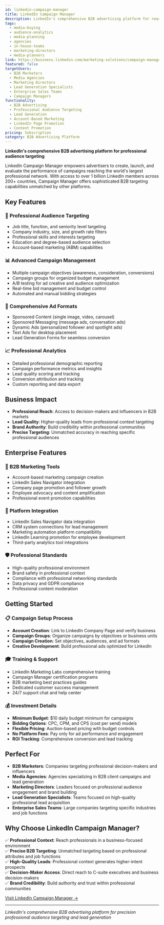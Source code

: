 ```yaml
---
id: linkedin-campaign-manager
title: LinkedIn Campaign Manager
description: LinkedIn's comprehensive B2B advertising platform for reaching over 1 billion professionals with precision targeting based on job titles, industries, and professional attributes.
tags:
  - media-buying
  - audience-analytics
  - media-planning
  - agencies
  - in-house-teams
  - marketing-directors
  - media-planners
link: https://business.linkedin.com/marketing-solutions/campaign-manager
featured: false
targetUsers:
  - B2B Marketers
  - Media Agencies
  - Marketing Directors
  - Lead Generation Specialists
  - Enterprise Sales Teams
  - Campaign Managers
functionality:
  - B2B Advertising
  - Professional Audience Targeting
  - Lead Generation
  - Account-Based Marketing
  - LinkedIn Page Promotion
  - Content Promotion
pricing: Subscription
category: B2B Advertising Platform
---
```


**LinkedIn's comprehensive B2B advertising platform for professional audience targeting**

LinkedIn Campaign Manager empowers advertisers to create, launch, and evaluate the performance of campaigns reaching the world's largest professional network. With access to over 1 billion LinkedIn members across 200+ countries, Campaign Manager offers sophisticated B2B targeting capabilities unmatched by other platforms.

## Key Features

### 🎯 **Professional Audience Targeting**
- Job title, function, and seniority level targeting
- Company industry, size, and growth rate filters
- Professional skills and interests targeting
- Education and degree-based audience selection
- Account-based marketing (ABM) capabilities

### 📊 **Advanced Campaign Management**
- Multiple campaign objectives (awareness, consideration, conversions)
- Campaign groups for organized budget management
- A/B testing for ad creative and audience optimization
- Real-time bid management and budget control
- Automated and manual bidding strategies

### 🚀 **Comprehensive Ad Formats**
- Sponsored Content (single image, video, carousel)
- Sponsored Messaging (message ads, conversation ads)
- Dynamic Ads (personalized follower and spotlight ads)
- Text Ads for desktop placement
- Lead Generation Forms for seamless conversion

### 📈 **Professional Analytics**
- Detailed professional demographic reporting
- Campaign performance metrics and insights
- Lead quality scoring and tracking
- Conversion attribution and tracking
- Custom reporting and data export

## Business Impact

- **Professional Reach**: Access to decision-makers and influencers in B2B markets
- **Lead Quality**: Higher-quality leads from professional context targeting
- **Brand Authority**: Build credibility within professional communities
- **Precise Targeting**: Unmatched accuracy in reaching specific professional audiences

## Enterprise Features

### 🏢 **B2B Marketing Tools**
- Account-based marketing campaign creation
- LinkedIn Sales Navigator integration
- Company page promotion and follower growth
- Employee advocacy and content amplification
- Professional event promotion capabilities

### 🔗 **Platform Integration**
- LinkedIn Sales Navigator data integration
- CRM system connections for lead management
- Marketing automation platform compatibility
- LinkedIn Learning promotion for employee development
- Third-party analytics tool integrations

### 🛡️ **Professional Standards**
- High-quality professional environment
- Brand safety in professional context
- Compliance with professional networking standards
- Data privacy and GDPR compliance
- Professional content moderation

## Getting Started

### 📋 **Campaign Setup Process**
- **Account Creation**: Link to LinkedIn Company Page and verify business
- **Campaign Groups**: Organize campaigns by objectives or business units
- **Campaign Creation**: Set objectives, audiences, and ad formats
- **Creative Development**: Build professional ads optimized for LinkedIn

### 🎓 **Training & Support**
- LinkedIn Marketing Labs comprehensive training
- Campaign Manager certification programs
- B2B marketing best practices guides
- Dedicated customer success management
- 24/7 support chat and help center

### 💰 **Investment Details**
- **Minimum Budget**: $10 daily budget minimum for campaigns
- **Bidding Options**: CPC, CPM, and CPS (cost per send) models
- **Flexible Pricing**: Auction-based pricing with budget controls
- **No Platform Fees**: Pay only for ad performance and engagement
- **ROI Tracking**: Comprehensive conversion and lead tracking

## Perfect For

- **B2B Marketers**: Companies targeting professional decision-makers and influencers
- **Media Agencies**: Agencies specializing in B2B client campaigns and lead generation
- **Marketing Directors**: Leaders focused on professional audience engagement and brand building
- **Lead Generation Specialists**: Teams focused on high-quality professional lead acquisition
- **Enterprise Sales Teams**: Large companies targeting specific industries and job functions

## Why Choose LinkedIn Campaign Manager?

✅ **Professional Context**: Reach professionals in a business-focused environment  
✅ **Precise B2B Targeting**: Unmatched targeting based on professional attributes and job functions  
✅ **High-Quality Leads**: Professional context generates higher-intent prospects  
✅ **Decision-Maker Access**: Direct reach to C-suite executives and business decision-makers  
✅ **Brand Credibility**: Build authority and trust within professional communities  

[Visit LinkedIn Campaign Manager →](https://business.linkedin.com/marketing-solutions/campaign-manager)

---

*LinkedIn's comprehensive B2B advertising platform for precision professional audience targeting and lead generation* 